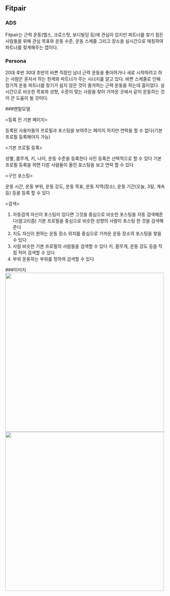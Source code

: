 ## Fitpair

### ADS
Fitpair는 근력 운동(헬스, 크로스핏, 보디빌딩 등)에 관심이 있지만 파트너를 찾기 힘든 사람들을 위해 관심 목표와 운동 수준, 운동 스케줄 그리고 장소을 실시간으로 매칭하여 파트너를 찾게해주는 앱이다.

### Persona
20대 후반 30대 초반의 바쁜 직장인 남녀
근력 운동을 좋아하거나 새로 시작하려고 하는 사람은 혼자서 하는 한계와 파트너가 주는 시너지를 알고 있다. 바쁜 스케줄로 인해 정기적 운동 파트너를 찾기가 쉽지 않은 것이 즐겨하는 근력 운동을 하는데 흠이었다. 실시간으로 비슷한 목표와 성향, 수준이 맞는 사람을 찾아 가까운 곳에서 같이 운동하는 것이 큰 도움이 될 것이다.

###멘탈모델

<등록 전 기본 페이지>

등록된 사용자들의 프로필과 포스팅을 보여주는 페이지 하지만 연락을 할 수 없다(기본 프로필 등록해야지 가능)


<기본 프로필 등록>

성별, 몸무게, 키, 나이, 운동 수준을 등록한다
사진 등록은 선택적으로 할 수 있다
기본 프로필 등록을 하면 다른 사람들이 올린 포스팅을 보고 연락 할 수 있다

<구인 포스팅>

운동 시간, 운동 부위, 운동 강도, 운동 목표, 운동 지역(장소), 운동 기간(오늘, 3일, 계속 등) 등을 등록 할 수 있다


<검색>

1. 자동검색
자신이 포스팅이 있다면 그것을 중심으로 비슷한 포스팅을 자동 검색해준다(알고리즘)
기본 프로필을 중심으로 비슷한 성향의 사람이 포스팅 한 것을 검색해준다
2. 지도
자신이 원하는 운동 장소 위치를 중심으로 가까운 운동 장소의 포스팅을 찾을 수 있다
3. 사람
비슷한 기본 프로필의 사람들을 검색할 수 있다
키, 몸무게, 운동 강도 등을 직접 적어 검색할 수 있다
4. 부위
운동하는 부위를 정하여 검색할 수 있다

###이미지
<img src="https://raw.githubusercontent.com/jungwookoo/KUProtoypeCatalog2016Winter/master/JungwooKoo/Mockups/image/스크린샷%202016-01-26%20오전%2011.01.22.png" height = 500> <img src="https://raw.githubusercontent.com/jungwookoo/KUProtoypeCatalog2016Winter/master/JungwooKoo/Mockups/image/스크린샷%202016-01-26%20오후%202.28.40.png" height = 500>